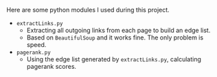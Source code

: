 Here are some python modules I used during this project.

+ `extractLinks.py`
  - Extracting all outgoing links from each page to build an edge list.
  - Based on `BeautifulSoup` and it works fine. The only problem is speed.
+ `pagerank.py`
  - Using the edge list generated by `extractLinks.py`, calculating pagerank scores.
